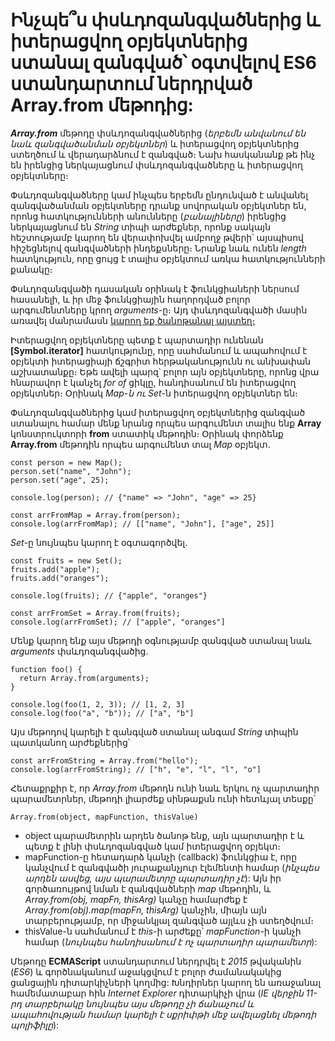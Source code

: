 # Ինչպե՞ս փսևդոզանգվածներից և իտերացվող օբյեկտներից ստանալ զանգված՝ օգտվելով ES6 ստանդարտում ներդրված Array.from մեթոդից:

**_Array.from_** մեթոդը փսևդոզանգվածներից (_երբեմն անվանում են նաև զանգվածանման օբյեկտներ_) և իտերացվող օբյեկտներից ստեղծում և վերադարձնում է զանգված։ Նախ հասկանանք թե ինչ են իրենցից ներկայացնում փսևդոզանգվածները և իտերացվող օբյեկտները։

Փսևդոզանգվածները կամ ինչպես երբեմն ընդունված է անվանել զանգվածանման օբյեկտները դրանք սովորական օբյեկտներ են, որոնց հատկությունների անունները (_բանալիները_) իրենցից ներկայացնում են _String_ տիպի արժեքներ, որոնք սակայն հեշտությամբ կարող են վերափոխվել ամբողջ թվերի՝ այսպիսով հիշեցնելով զանգվածների ինդեքսները։ Նրանք նաև ունեն _length_ հատկություն, որը ցույց է տալիս օբյեկտում առկա հատկությունների քանակը։

Փսևդոզանգվածի դասական օրինակ է ֆունկցիաների ներսում հասանելի, և իր մեջ ֆունկցիային հաղորդված բոլոր արգումենտները կրող _arguments_-ը։ Այդ փսևդոզանգվածի մասին առավել մանրամասն [կարող եք ծանոթանալ այստեղ։](https://github.com/h0vhann1syan/Armenian-JavaScript-Community/blob/master/Publications/Unlocking%20the%20Power%20of%20Pseudo-Array%20Arguments%20in%20Functions.md)

Իտերացվող օբյեկտները պետք է պարտադիր ունենան **[Symbol.iterator]** հատկությունը, որը սահմանում և ապահովում է օբյեկտի իտերացիայի ճշգրիտ հերթականությունն ու անխափան աշխատանքը։ Եթե ավելի պարզ՝ բոլոր այն օբյեկտները, որոնց վրա հնարավոր է կանչել _for of_ ցիկլը, հանդիսանում են իտերացվող օբյեկտներ։ Օրինակ _Map-ն ու Set_-ն իտերացվող օբյեկտներ են։

Փսևդոզանգվածներից կամ իտերացվող օբյեկտներից զանգված ստանալու համար մենք նրանց որպես արգումենտ տալիս ենք **Array** կոնստրուկտորի **from** ստատիկ մեթոդին։ Օրինակ փորձենք **Array.from** մեթոդին որպես արգումենտ տալ _Map_ օբյեկտ.

```
const person = new Map();
person.set("name", "John");
person.set("age", 25);

console.log(person); // {"name" => "John", "age" => 25}

const arrFromMap = Array.from(person);
console.log(arrFromMap); // [["name", "John"], ["age", 25]]
```

_Set_-ը նույնպես կարող է օգտագործվել.

```
const fruits = new Set();
fruits.add("apple");
fruits.add("oranges");

console.log(fruits); // {"apple", "oranges"}

const arrFromSet = Array.from(fruits);
console.log(arrFromSet); // ["apple", "oranges"]
```

Մենք կարող ենք այս մեթոդի օգնությամբ զանգված ստանալ նաև _arguments_ փսևդոզանգվածից.

```
function foo() {
  return Array.from(arguments);
}

console.log(foo(1, 2, 3)); // [1, 2, 3]
console.log(foo("a", "b")); // ["a", "b"]
```

Այս մեթոդով կարելի է զանգված ստանալ անգամ _String_ տիպին պատկանող արժեքներից՝

```
const arrFromString = Array.from("hello");
console.log(arrFromString); // ["h", "e", "l", "l", "o"]
```

Հետաքրքիր է, որ _Array.from_ մեթոդն ունի նաև երկու ոչ պարտադիր պարամետրներ, մեթոդի լիարժեք սինթաքսն ունի հետևյալ տեսքը՝

```
Array.from(object, mapFunction, thisValue)
```

- object պարամետրին արդեն ծանոթ ենք, այն պարտադիր է և պետք է լինի փսևդոզանգված կամ իտերացվող օբյեկտ։
- mapFunction-ը հետադարձ կանչի (callback) ֆունկցիա է, որը կանչվում է զանգվածի յուրաքանչյուր էլեմենտի համար (_ինչպես արդեն ասվեց, այս պարամետրը պարտադիր չէ_): Այն իր գործառույթով նման է զանգվածների _map_ մեթոդին, և _Array.from(obj, mapFn, thisArg)_ կանչը համարժեք է _Array.from(obj).map(mapFn, thisArg)_ կանչին, միայն այն տարբերությամբ, որ միջանկյալ զանգված այլևս չի ստեղծվում։
- thisValue-ն սահմանում է _this_-ի արժեքը՝ _mapFunction_-ի կանչի համար (_նույնպես հանդիսանում է ոչ պարտադիր պարամետր_):

Մեթոդը **ECMAScript** ստանդարտում ներդրվել է _2015_ թվականին (_ES6_) և գործնականում աջակցվում է բոլոր ժամանակակից ցանցային դիտարկիչների կողմից: Խնդիրներ կարող են առաջանալ համեմատաբար հին _Internet Explorer_ դիտարկիչի վրա (_IE վերջին 11-րդ տարբերակը նույնպես այս մեթոդը չի ճանաչում և ապահովության համար կարելի է սքրիփթի մեջ ավելացնել մեթոդի պոլիֆիլը_):
